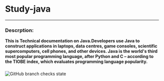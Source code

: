 # Study-java
----
### Descrption:
**This is Technical documentation on Java.Developers use Java to construct applications in laptops, data centres, game consoles, scientific supercomputers, cell phones, and other devices. Java is the world's third most popular programming language, after Python and C – according to the TIOBE index, which evaluates programming language popularity.**
###
![GitHub branch checks state](https://img.shields.io/github/checks-status/bben95/Study-java/main?style=for-the-badge)
